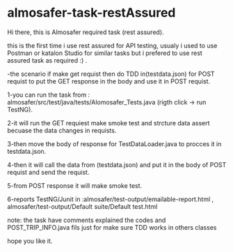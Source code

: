 # almosafer-task-restAssured
Hi there, 
this is Almosafer required task (rest assured).

this is the first time i use rest assured for API testing, usualy i used to use Postman or katalon Studio for similar tasks but i prefered to use rest assured task as required :) .

-the scenario if make get requist then do TDD in(testdata.json) for POST requist to put the GET response in the body and use it in POST requist.


1-you can run the task from : almosafer/src/test/java/tests/Alomosafer_Tests.java (rigth click -> run TestNG).

2-it will run the GET requiest make smoke test and strcture data assert becuase the data changes in requists.

3-then move the body of response for TestDataLoader.java to procces it in testdata.json.

4-then it will call the data from (testdata.json) and put it in the body of POST requist and send the requist.

5-from POST response it will make smoke test.

6-reports TestNG/Junit in :almosafer/test-output/emailable-report.html , almosafer/test-output/Default suite/Default test.html

note: the task have comments explained the codes and POST_TRIP_INFO.java fils just for make sure TDD works in others classes 


hope you like it.
